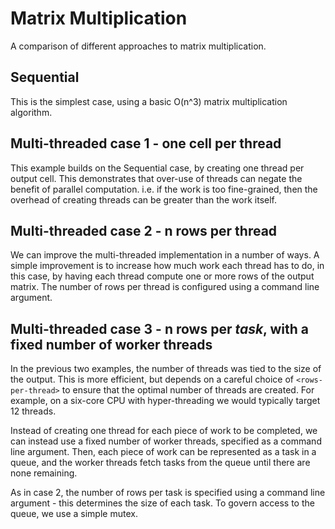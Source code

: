 # Matrix Multiplication

A comparison of different approaches to matrix multiplication.

## Sequential

This is the simplest case, using a basic O(n^3) matrix multiplication algorithm.

## Multi-threaded case 1 - one cell per thread

This example builds on the Sequential case, by creating one thread per output cell. This demonstrates that over-use of threads can negate the benefit of parallel computation. i.e. if the work is too fine-grained, then the overhead of creating threads can be greater than the work itself.

## Multi-threaded case 2 - n rows per thread

We can improve the multi-threaded implementation in a number of ways. A simple improvement is to increase how much work each thread has to do, in this case, by having each thread compute one or more rows of the output matrix. The number of rows per thread is configured using a command line argument.

## Multi-threaded case 3 - n rows per _task_, with a fixed number of worker threads

In the previous two examples, the number of threads was tied to the size of the output. This is more efficient, but depends on a careful choice of `<rows-per-thread>` to ensure that the optimal number of threads are created. For example, on a six-core CPU with hyper-threading we would typically target 12 threads.

Instead of creating one thread for each piece of work to be completed, we can instead use a fixed number of worker threads, specified as a command line argument. Then, each piece of work can be represented as a task in a queue, and the worker threads fetch tasks from the queue until there are none remaining.

As in case 2, the number of rows per task is specified using a command line argument - this determines the size of each task. To govern access to the queue, we use a simple mutex.

